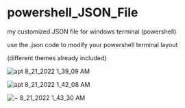 # powershell_JSON_File
my customized JSON file for windows terminal (powershell)

use the .json code to modify your powershell terminal layout

(different themes already included)



![apt 8_21_2022 1_39_09 AM](https://user-images.githubusercontent.com/94125796/185764476-edd985c9-41cd-47a8-8846-3bccb900cee7.png)



![apt 8_21_2022 1_42_08 AM](https://user-images.githubusercontent.com/94125796/185764611-2ec6e0f9-ddcc-4722-b259-c042998d62d8.png)



![~ 8_21_2022 1_43_30 AM](https://user-images.githubusercontent.com/94125796/185764625-19b91f33-e8e4-4ff5-bf7d-ec369dd39045.png)
